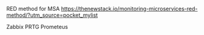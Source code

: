 RED method for MSA https://thenewstack.io/monitoring-microservices-red-method/?utm_source=pocket_mylist

Zabbix
PRTG
Prometeus
